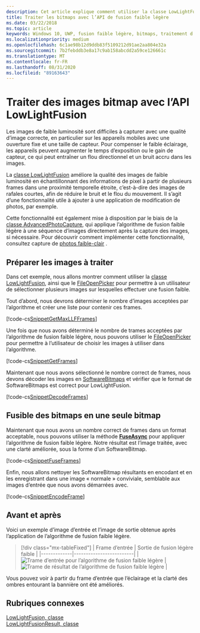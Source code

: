 ```yaml
---
description: Cet article explique comment utiliser la classe LowLightFusion pour traiter des bitmaps.
title: Traiter les bitmaps avec l’API de fusion faible légère
ms.date: 03/22/2018
ms.topic: article
keywords: Windows 10, UWP, fusion faible légère, bitmaps, traitement d’image
ms.localizationpriority: medium
ms.openlocfilehash: 6c1ae98b12d9ddb83f5109212d91ae2aa804e32a
ms.sourcegitcommit: 7b2febddb3e8a17c9ab158abcdd2a59ce126661c
ms.translationtype: MT
ms.contentlocale: fr-FR
ms.lasthandoff: 08/31/2020
ms.locfileid: "89163643"
---
```

# <a name="process-bitmaps-with-the-lowlightfusion-api"></a>Traiter des images bitmap avec l’API LowLightFusion

Les images de faible luminosité sont difficiles à capturer avec une qualité d’image correcte, en particulier sur les appareils mobiles avec une ouverture fixe et une taille de capteur. Pour compenser le faible éclairage, les appareils peuvent augmenter le temps d’exposition ou le gain de capteur, ce qui peut entraîner un flou directionnel et un bruit accru dans les images. 

La [classe LowLightFusion](/uwp/api/windows.media.core.lowlightfusion) améliore la qualité des images de faible luminosité en échantillonnant des informations de pixel à partir de plusieurs frames dans une proximité temporelle étroite, c’est-à-dire des images de rafales courtes, afin de réduire le bruit et le flou du mouvement. Il s’agit d’une fonctionnalité utile à ajouter à une application de modification de photos, par exemple.

Cette fonctionnalité est également mise à disposition par le biais de la [classe AdvancedPhotoCapture](/uwp/api/Windows.Media.Capture.AdvancedPhotoCapture), qui applique l’algorithme de fusion faible légère à une séquence d’images directement après la capture des images, si nécessaire. Pour découvrir comment implémenter cette fonctionnalité, consultez capture de [photos faible-clair](./high-dynamic-range-hdr-photo-capture.md#low-light-photo-capture) .

## <a name="prepare-the-images-for-processing"></a>Préparer les images à traiter

Dans cet exemple, nous allons montrer comment utiliser la [classe LowLightFusion](/uwp/api/windows.media.core.lowlightfusion), ainsi que le [FileOpenPicker](/uwp/api/Windows.Storage.Pickers.FileOpenPicker) pour permettre à un utilisateur de sélectionner plusieurs images sur lesquelles effectuer une fusion faible.

Tout d’abord, nous devrons déterminer le nombre d’images acceptées par l’algorithme et créer une liste pour contenir ces frames.

[!code-cs[SnippetGetMaxLLFFrames](./code/LowLightFusionSample/cs/MainPage.xaml.cs#SnippetGetMaxLLFFrames)]

Une fois que nous avons déterminé le nombre de trames acceptées par l’algorithme de fusion faible légère, nous pouvons utiliser le [FileOpenPicker](/uwp/api/Windows.Storage.Pickers.FileOpenPicker) pour permettre à l’utilisateur de choisir les images à utiliser dans l’algorithme.

[!code-cs[SnippetGetFrames](./code/LowLightFusionSample/cs/MainPage.xaml.cs#SnippetGetFrames)]

Maintenant que nous avons sélectionné le nombre correct de frames, nous devons décoder les images en [SoftwareBitmaps](/uwp/api/Windows.Graphics.Imaging.SoftwareBitmap) et vérifier que le format de SoftwareBitmaps est correct pour LowLightFusion.

[!code-cs[SnippetDecodeFrames](./code/LowLightFusionSample/cs/MainPage.xaml.cs#SnippetDecodeFrames)]


## <a name="fuse-the-bitmaps-into-a-single-bitmap"></a>Fusible des bitmaps en une seule bitmap

Maintenant que nous avons un nombre correct de frames dans un format acceptable, nous pouvons utiliser la méthode **[FuseAsync](/uwp/api/windows.media.core.lowlightfusion.fuseasync)** pour appliquer l’algorithme de fusion faible légère. Notre résultat est l’image traitée, avec une clarté améliorée, sous la forme d’un SoftwareBitmap. 

[!code-cs[SnippetFuseFrames](./code/LowLightFusionSample/cs/MainPage.xaml.cs#SnippetFuseFrames)]

Enfin, nous allons nettoyer les SoftwareBitmap résultants en encodant et en les enregistrant dans une image « normale » conviviale, semblable aux images d’entrée que nous avons démarrées avec.

[!code-cs[SnippetEncodeFrame](./code/LowLightFusionSample/cs/MainPage.xaml.cs#SnippetEncodeFrame)]


## <a name="before-and-after"></a>Avant et après

Voici un exemple d’image d’entrée et l’image de sortie obtenue après l’application de l’algorithme de fusion faible légère.

> [!div class="mx-tableFixed"] 
| Frame d’entrée | Sortie de fusion légère faible | 
|-------------|-------------------------|
| ![Trame d’entrée pour l’algorithme de fusion faible légère](./images/LLF-Input.png) | ![Trame de résultat de l’algorithme de fusion faible légère](./images/LLF-Output.png) |

Vous pouvez voir à partir du frame d’entrée que l’éclairage et la clarté des ombres entourant la bannière ont été améliorés.

## <a name="related-topics"></a>Rubriques connexes 
[LowLightFusion, classe](/uwp/api/windows.media.core.lowlightfusion)  
[LowLightFusionResult, classe](/uwp/api/windows.media.core.lowlightfusionresult)
